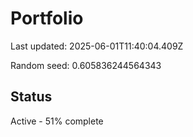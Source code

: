 # Portfolio

Last updated: 2025-06-01T11:40:04.409Z

Random seed: 0.605836244564343

## Status

Active - 51% complete